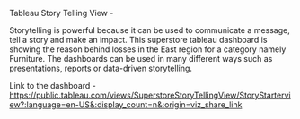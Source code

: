 Tableau Story Telling View -

Storytelling is powerful because it can be used to communicate a message, tell a story and make an impact. This superstore tableau dashboard is showing the reason behind losses in the East region for a category namely Furniture. The dashboards can be used in many different ways such as presentations, reports or data-driven storytelling.

Link to the dashboard - https://public.tableau.com/views/SuperstoreStoryTellingView/StoryStarterview?:language=en-US&:display_count=n&:origin=viz_share_link
